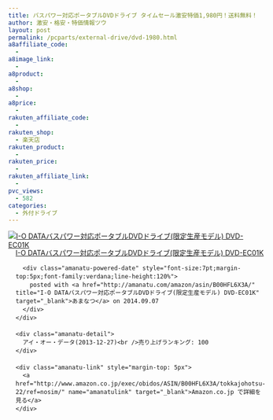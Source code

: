 ```yaml
---
title: バスパワー対応ポータブルDVDドライブ タイムセール激安特価1,980円！送料無料！
author: 激安・格安・特価情報ツウ
layout: post
permalink: /pcparts/external-drive/dvd-1980.html
a8affiliate_code:
  - 
a8image_link:
  - 
a8product:
  - 
a8shop:
  - 
a8price:
  - 
rakuten_affiliate_code:
  - 
rakuten_shop:
  - 楽天店
rakuten_product:
  - 
rakuten_price:
  - 
rakuten_affiliate_link:
  - 
pvc_views:
  - 582
categories:
  - 外付ドライブ
---
```

<div class="amanatu-box" style="margin-bottom:0px;">
  <div class="amanatu-image" style="float:left;">
    <a href="http://www.amazon.co.jp/exec/obidos/ASIN/B00HFL6X3A/tokkajohotsu-22/ref=nosim/" name="amanatulink" target="_blank"><img src="http://i1.wp.com/ecx.images-amazon.com/images/I/41h00LdJUZL._SL160_.jpg?w=546" alt="I-O DATAバスパワー対応ポータブルDVDドライブ(限定生産モデル) DVD-EC01K" style="border: none;" data-recalc-dims="1" /></a>
  </div>
  
  <div class="amanatu-info" style="float:left;margin-left:15px;line-height:120%">
    <div class="amanatu-name" style="margin-bottom:10px;line-height:120%">
      <a href="http://www.amazon.co.jp/exec/obidos/ASIN/B00HFL6X3A/tokkajohotsu-22/ref=nosim/" name="amanatulink" target="_blank">I-O DATAバスパワー対応ポータブルDVDドライブ(限定生産モデル) DVD-EC01K</a> 
      
      <div class="amanatu-powered-date" style="font-size:7pt;margin-top:5px;font-family:verdana;line-height:120%">
        posted with <a href="http://amanatu.com/amazon/asin/B00HFL6X3A/" title="I-O DATAバスパワー対応ポータブルDVDドライブ(限定生産モデル) DVD-EC01K" target="_blank">あまなつ</a> on 2014.09.07
      </div>
    </div>
    
    <div class="amanatu-detail">
      アイ・オー・データ(2013-12-27)<br />売り上げランキング: 100
    </div>
    
    <div class="amanatu-link" style="margin-top: 5px">
      <a href="http://www.amazon.co.jp/exec/obidos/ASIN/B00HFL6X3A/tokkajohotsu-22/ref=nosim/" name="amanatulink" target="_blank">Amazon.co.jp で詳細を見る</a>
    </div>
  </div>
  
  <div class="amanatu-footer" style="clear: left">
  </div>
</div>